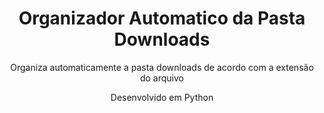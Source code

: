 <h1 align="center">Organizador Automatico da Pasta Downloads</h1>
<p align="center">Organiza automaticamente a pasta downloads de acordo com a extensão do arquivo</p>
<p align="center">Desenvolvido em Python </p>
